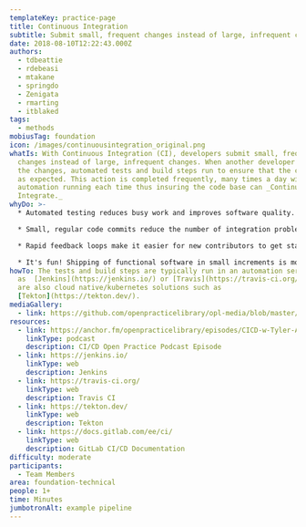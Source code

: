 ```yaml
---
templateKey: practice-page
title: Continuous Integration
subtitle: Submit small, frequent changes instead of large, infrequent changes
date: 2018-08-10T12:22:43.000Z
authors:
  - tdbeattie
  - rdebeasi
  - mtakane
  - springdo
  - Zenigata
  - rmarting
  - itblaked
tags:
  - methods
mobiusTag: foundation
icon: /images/continuousintegration_original.png
whatIs: With Continuous Integration (CI), developers submit small, frequent
  changes instead of large, infrequent changes. When another developer accepts
  the changes, automated tests and build steps run to ensure that the code works
  as expected. This action is completed frequently, many times a day with
  automation running each time thus insuring the code base can _Continuously
  Integrate._
whyDo: >-
  * Automated testing reduces busy work and improves software quality. 

  * Small, regular code commits reduce the number of integration problems. 

  * Rapid feedback loops make it easier for new contributors to get started. 

  * It's fun! Shipping of functional software in small increments is more enjoyable than waiting for someone to manually test a giant code change.
howTo: The tests and build steps are typically run in an automation server such
  as  [Jenkins](https://jenkins.io/) or [Travis](https://travis-ci.org/). There
  are also cloud native/kubernetes solutions such as
  [Tekton](https://tekton.dev/).
mediaGallery:
  - link: https://github.com/openpracticelibrary/opl-media/blob/master/images/continuous-integration-1.png?raw=true
resources:
  - link: https://anchor.fm/openpracticelibrary/episodes/CICD-w-Tyler-Auerbeck-ejr13l
    linkType: podcast
    description: CI/CD Open Practice Podcast Episode
  - link: https://jenkins.io/
    linkType: web
    description: Jenkins
  - link: https://travis-ci.org/
    linkType: web
    description: Travis CI
  - link: https://tekton.dev/
    linkType: web
    description: Tekton
  - link: https://docs.gitlab.com/ee/ci/
    linkType: web
    description: GitLab CI/CD Documentation
difficulty: moderate
participants:
  - Team Members
area: foundation-technical
people: 1+
time: Minutes
jumbotronAlt: example pipeline
---
```

